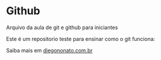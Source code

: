# Github

Arquivo da aula de git e github para iniciantes

Este é um repositorio teste para ensinar como o git funciona:

Saiba mais em [diegononato.com.br](http://www.diegononato.com.br)
